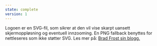 ```yaml
---
state: complete
version: 1
---
```

Logoen er en SVG-fil, som sikrer at den vil vise skarpt uansett skjermoppløsning og eventuell innzooming. En PNG fallback benyttes for nettleseres som ikke støtter SVG. Les mer på: [Brad Frost sin blogg.](http://bradfrostweb.com/blog/mobile/hi-res-optimization/)

